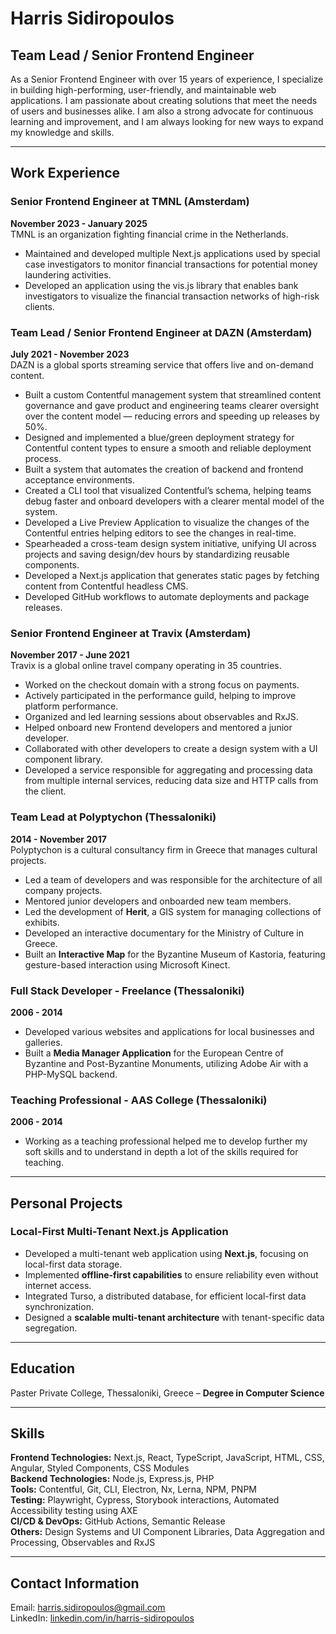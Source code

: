 # Harris Sidiropoulos

## Team Lead / Senior Frontend Engineer

As a Senior Frontend Engineer with over 15 years of experience, I specialize in building high-performing, user-friendly, and maintainable web applications. I am passionate about creating solutions that meet the needs of users and businesses alike. I am also a strong advocate for continuous learning and improvement, and I am always looking for new ways to expand my knowledge and skills.

---

## Work Experience

### Senior Frontend Engineer at TMNL (Amsterdam)

**November 2023 - January 2025**  
TMNL is an organization fighting financial crime in the Netherlands.

- Maintained and developed multiple Next.js applications used by special case investigators to monitor financial transactions for potential money laundering activities.
- Developed an application using the vis.js library that enables bank investigators to visualize the financial transaction networks of high-risk clients.

### Team Lead / Senior Frontend Engineer at DAZN (Amsterdam)

**July 2021 - November 2023**  
DAZN is a global sports streaming service that offers live and on-demand content.

- Built a custom Contentful management system that streamlined content governance and gave product and engineering teams clearer oversight over the content model — reducing errors and speeding up releases by 50%.
- Designed and implemented a blue/green deployment strategy for Contentful content types to ensure a smooth and reliable deployment process.
- Built a system that automates the creation of backend and frontend acceptance environments.
- Created a CLI tool that visualized Contentful’s schema, helping teams debug faster and onboard developers with a clearer mental model of the system.
- Developed a Live Preview Application to visualize the changes of the Contentful entries helping editors to see the changes in real-time.
- Spearheaded a cross-team design system initiative, unifying UI across projects and saving design/dev hours by standardizing reusable components.
- Developed a Next.js application that generates static pages by fetching content from Contentful headless CMS.
- Developed GitHub workflows to automate deployments and package releases.

### Senior Frontend Engineer at Travix (Amsterdam)

**November 2017 - June 2021**  
Travix is a global online travel company operating in 35 countries.

- Worked on the checkout domain with a strong focus on payments.
- Actively participated in the performance guild, helping to improve platform performance.
- Organized and led learning sessions about observables and RxJS.
- Helped onboard new Frontend developers and mentored a junior developer.
- Collaborated with other developers to create a design system with a UI component library.
- Developed a service responsible for aggregating and processing data from multiple internal services, reducing data size and HTTP calls from the client.

### Team Lead at Polyptychon (Thessaloniki)

**2014 - November 2017**  
Polyptychon is a cultural consultancy firm in Greece that manages cultural projects.

- Led a team of developers and was responsible for the architecture of all company projects.
- Mentored junior developers and onboarded new team members.
- Led the development of **Herit**, a GIS system for managing collections of exhibits.
- Developed an interactive documentary for the Ministry of Culture in Greece.
- Built an **Interactive Map** for the Byzantine Museum of Kastoria, featuring gesture-based interaction using Microsoft Kinect.

### Full Stack Developer - Freelance (Thessaloniki)

**2006 - 2014**

- Developed various websites and applications for local businesses and galleries.
- Built a **Media Manager Application** for the European Centre of Byzantine and Post-Byzantine Monuments, utilizing Adobe Air with a PHP-MySQL backend.

### Teaching Professional - AAS College (Thessaloniki)

**2006 - 2014**

- Working as a teaching professional helped me to develop further my soft skills and to understand in depth a lot of the skills required for teaching.

---

## Personal Projects

### Local-First Multi-Tenant Next.js Application

- Developed a multi-tenant web application using **Next.js**, focusing on local-first data storage.
- Implemented **offline-first capabilities** to ensure reliability even without internet access.
- Integrated Turso, a distributed database, for efficient local-first data synchronization.
- Designed a **scalable multi-tenant architecture** with tenant-specific data segregation.

---

## Education

Paster Private College, Thessaloniki, Greece – **Degree in Computer Science**

---

## Skills

**Frontend Technologies:** Next.js, React, TypeScript, JavaScript, HTML, CSS, Angular, Styled Components, CSS Modules  
**Backend Technologies:** Node.js, Express.js, PHP  
**Tools:** Contentful, Git, CLI, Electron, Nx, Lerna, NPM, PNPM  
**Testing:** Playwright, Cypress, Storybook interactions, Automated Accessibility testing using AXE  
**CI/CD & DevOps:** GitHub Actions, Semantic Release  
**Others:** Design Systems and UI Component Libraries, Data Aggregation and Processing, Observables and RxJS

---

## Contact Information

Email: harris.sidiropoulos@gmail.com  
LinkedIn: [linkedin.com/in/harris-sidiropoulos](https://www.linkedin.com/in/harris-sidiropoulos/)
